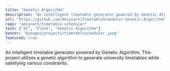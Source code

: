 ```yaml
---
title: "Genetic Algorithm"
description: "An intelligent timetable generator powered by Genetic Algorithm to generate university timetables while satisfying various constraints."
url: "https://github.com/Amiynarh/TimetableScheduler-Genetic-Algorithm"
repo: "amiynarh/timetable-scheduler"
tech: ["AI", "Flask", "Genetic Algorithm"]
banner: "@images/projects/timetablescheduler.jpeg"
featured: true
---
```


An intelligent timetable generator powered by Genetic Algorithm. This project utilizes a genetic algorithm to generate university timetables while satisfying various constraints.


